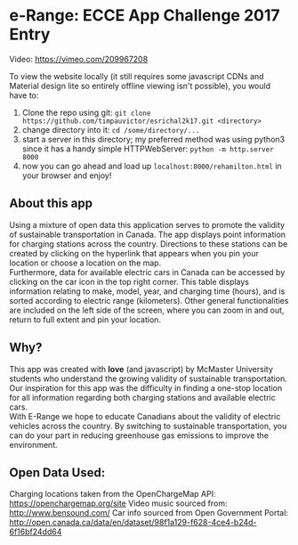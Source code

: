 # e-Range: ECCE App Challenge 2017 Entry

Video: https://vimeo.com/209967208

To view the website locally (it still requires some javascript CDNs and Material design lite so entirely offline viewing isn't possible), you would have to:
  1. Clone the repo using git: `git clone https://github.com/timpauvictor/esrichal2k17.git <directory>`
  2. change directory into it: `cd /some/directory/...`
  3. start a server in this directory; my preferred method was using python3 since it has a handy simple HTTPWebServer: `python -m http.server 8000`
  4. now you can go ahead and load up `localhost:8000/rehamilton.html` in your browser and enjoy!

## About this app

  Using a mixture of open data this application serves to promote the validity of sustainable transportation in Canada. The app displays point information for charging stations across the country. Directions to these stations can be created by clicking on the hyperlink that appears when you pin your location or choose a location on the map. <br>
Furthermore, data for available electric cars in Canada can be accessed by clicking on the car icon in the top right corner. This table displays information relating to make, model, year, and charging time (hours), and is sorted according to electric range (kilometers). 
Other general functionalities are included on the left side of the screen, where you can zoom in and out, return to full extent and pin your location.

## Why?

This app was created with <b>love</b> (and javascript) by McMaster University students who understand the growing validity of sustainable transportation. Our inspiration for this app was the difficulty in finding a one-stop location for all information regarding both charging stations and available electric cars. <br>
With E-Range we hope to educate Canadians about the validity of electric vehicles across the country. By switching to sustainable transportation, you can do your part in reducing greenhouse gas emissions to improve the environment. <br>


## Open Data Used:

  Charging locations taken from the OpenChargeMap API: https://openchargemap.org/site
  Video music sourced from: http://www.bensound.com/
  Car info sourced from Open Government Portal: http://open.canada.ca/data/en/dataset/98f1a129-f628-4ce4-b24d-6f16bf24dd64
